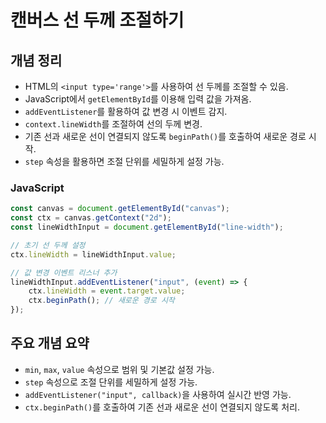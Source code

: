 # 캔버스 선 두께 조절하기

## 개념 정리

- HTML의 `<input type='range'>`를 사용하여 선 두께를 조절할 수 있음.
- JavaScript에서 `getElementById`를 이용해 입력 값을 가져옴.
- `addEventListener`를 활용하여 값 변경 시 이벤트 감지.
- `context.lineWidth`를 조절하여 선의 두께 변경.
- 기존 선과 새로운 선이 연결되지 않도록 `beginPath()`를 호출하여 새로운 경로 시작.
- `step` 속성을 활용하면 조절 단위를 세밀하게 설정 가능.

### JavaScript
```javascript
const canvas = document.getElementById("canvas");
const ctx = canvas.getContext("2d");
const lineWidthInput = document.getElementById("line-width");

// 초기 선 두께 설정
ctx.lineWidth = lineWidthInput.value;

// 값 변경 이벤트 리스너 추가
lineWidthInput.addEventListener("input", (event) => {
    ctx.lineWidth = event.target.value;
    ctx.beginPath(); // 새로운 경로 시작
});
```

## 주요 개념 요약

- `min`, `max`, `value` 속성으로 범위 및 기본값 설정 가능.
- `step` 속성으로 조절 단위를 세밀하게 설정 가능.
- `addEventListener("input", callback)`을 사용하여 실시간 반영 가능.
- `ctx.beginPath()`를 호출하여 기존 선과 새로운 선이 연결되지 않도록 처리.

